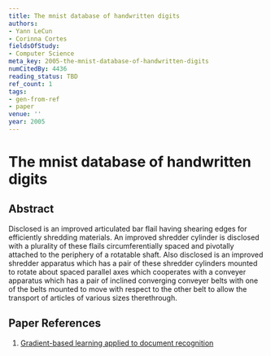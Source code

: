 ```yaml
---
title: The mnist database of handwritten digits
authors:
- Yann LeCun
- Corinna Cortes
fieldsOfStudy:
- Computer Science
meta_key: 2005-the-mnist-database-of-handwritten-digits
numCitedBy: 4436
reading_status: TBD
ref_count: 1
tags:
- gen-from-ref
- paper
venue: ''
year: 2005
---
```


# The mnist database of handwritten digits

## Abstract

Disclosed is an improved articulated bar flail having shearing edges for efficiently shredding materials. An improved shredder cylinder is disclosed with a plurality of these flails circumferentially spaced and pivotally attached to the periphery of a rotatable shaft. Also disclosed is an improved shredder apparatus which has a pair of these shredder cylinders mounted to rotate about spaced parallel axes which cooperates with a conveyer apparatus which has a pair of inclined converging conveyer belts with one of the belts mounted to move with respect to the other belt to allow the transport of articles of various sizes therethrough.

## Paper References

1. [Gradient-based learning applied to document recognition](1998-gradient-based-learning-applied-to-document-recognition)
